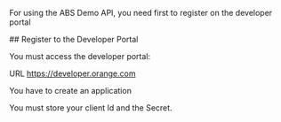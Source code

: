 For using the ABS Demo API, you need first to register on the developer portal 


## Register to the Developer Portal

You must access the developer portal:
 
 URL https://developer.orange.com

You have to create an application 
 
You must store your client Id and the Secret.

 